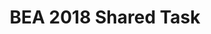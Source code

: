 ---
title: BEA 2018 Shared Task
permalink: /sharedtask/2018-CWI
redirect_to: https://sites.google.com/view/cwisharedtask2018/
---